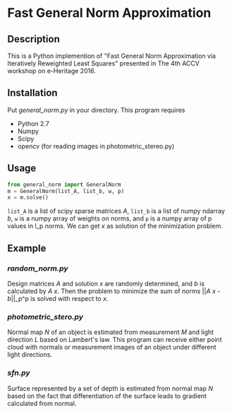 Fast General Norm Approximation 
====

## Description

This is a Python implemention of "Fast General Norm Approximation via Iteratively
Reweighted Least Squares" presented in The 4th ACCV workshop on e-Heritage 2016.


## Installation

Put *general_norm.py* in your directory. This program requires 
- Python 2.7
- Numpy
- Scipy
- opencv (for reading images in photometric_stereo.py)

## Usage

```python
from general_norm import GeneralNorm
m = GeneralNorm(list_A, list_b, w, p)
x = m.solve()
```

`list_A` is a list of scipy sparse matrices *A*, `list_b` is a list of numpy ndarray *b*, `w` is a numpy array of weights on norms, and `p` is a numpy array of p values in l_p norms. We can get *x* as solution of the minimization problem.

## Example

### *random_norm.py* 

Design matrices *A* and solution *x* are randomly determined, and *b* is calculated by *A* *x*. Then the problem to minimize the sum of norms ||*A* *x* - *b*||_p^p is solved with respect to *x*.

### *photometric_stero.py* 

Normal map *N* of an object is estimated from measurement *M* and light direction *L* based on Lambert's law. This program can receive either point cloud with normals or measurement images of an object under different light directions. 

### *sfn.py*
Surface represented by a set of depth is estimated from normal map *N* based on the fact that differentiation of the surface leads to gradient calculated from normal. 

